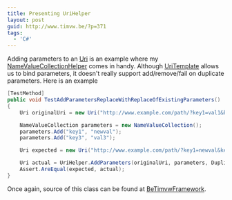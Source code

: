 ```yaml
---
title: Presenting UriHelper
layout: post
guid: http://www.timvw.be/?p=371
tags:
  - 'C#'
---
```

Adding parameters to an [Uri](http://msdn.microsoft.com/en-us/library/system.uri.aspx) is an example where my [NameValueCollectionHelper](http://www.timvw.be/presenting-namevaluecollectionhelper/) comes in handy. Although [UriTemplate](http://msdn.microsoft.com/en-us/library/system.uritemplate.aspx) allows us to bind parameters, it doesn't really support add/remove/fail on duplicate parameters. Here is an example

```csharp
[TestMethod]
public void TestAddParametersReplaceWithReplaceOfExistingParameters()
{
	Uri originalUri = new Uri("http://www.example.com/path/?key1=val1&key2=val2#abcd")

	NameValueCollection parameters = new NameValueCollection();
	parameters.Add("key1", "newval");
	parameters.Add("key3", "val3");

	Uri expected = new Uri("http://www.example.com/path/?key1=newval&key2=val2&key3=val3#abcd");

	Uri actual = UriHelper.AddParameters(originalUri, parameters, DuplicateKeyBehavior.Replace);
	Assert.AreEqual(expected, actual);
}
```

Once again, source of this class can be found at [BeTimvwFramework](http://www.codeplex.com/BeTimvwFramework).
